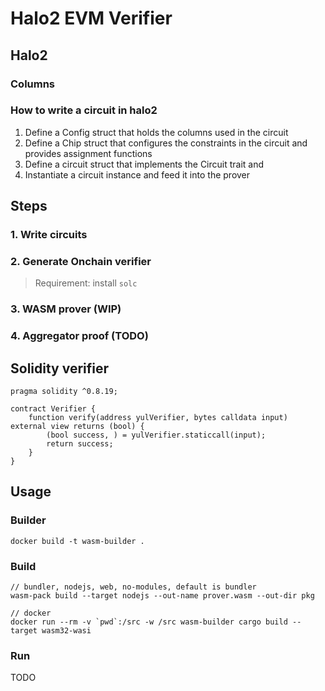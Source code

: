 Halo2 EVM Verifier
==================

## Halo2

### Columns

### How to write a circuit in halo2

1. Define a Config struct that holds the columns used in the circuit
2. Define a Chip struct that configures the constraints in the circuit and provides assignment functions
3. Define a circuit struct that implements the Circuit trait and
4. Instantiate a circuit instance and feed it into the prover

## Steps

### 1. Write circuits

### 2. Generate Onchain verifier

> Requirement: install `solc`

### 3. WASM prover (WIP)

### 4. Aggregator proof (TODO)

## Solidity verifier

```solidity
pragma solidity ^0.8.19;

contract Verifier {
    function verify(address yulVerifier, bytes calldata input) external view returns (bool) {
        (bool success, ) = yulVerifier.staticcall(input);
        return success;
    }
}
```

## Usage

### Builder

```
docker build -t wasm-builder .
```

### Build

```
// bundler, nodejs, web, no-modules, default is bundler
wasm-pack build --target nodejs --out-name prover.wasm --out-dir pkg

// docker
docker run --rm -v `pwd`:/src -w /src wasm-builder cargo build --target wasm32-wasi
```

### Run

TODO
